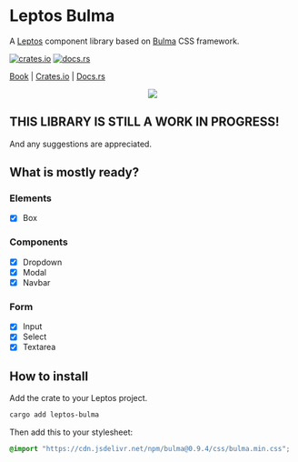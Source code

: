 # Leptos Bulma

A [Leptos](https://leptos.dev) component library based on [Bulma](https://bulma.io) CSS framework.

[![crates.io](https://img.shields.io/crates/v/leptos-bulma.svg)](https://crates.io/crates/leptos-bulma)
[![docs.rs](https://docs.rs/leptos-bulma/badge.svg)](https://docs.rs/leptos-bulma)

[Book](https://javiered.github.io/leptos-bulma) |
[Crates.io](https://crates.io/crates/leptos-bulma) |
[Docs.rs](https://docs.rs/leptos-bulma)

<p align="center">
    <img src="https://raw.githubusercontent.com/javierEd/leptos-bulma/main/bulma.jpg"/>
</p>

## THIS LIBRARY IS STILL A WORK IN PROGRESS!

And any suggestions are appreciated.

## What is mostly ready?

### Elements

- [x] Box

### Components

- [x] Dropdown
- [x] Modal
- [x] Navbar

### Form

- [x] Input
- [x] Select
- [x] Textarea

## How to install

Add the crate to your Leptos project.

```sh
cargo add leptos-bulma
```

Then add this to your stylesheet:

```css
@import "https://cdn.jsdelivr.net/npm/bulma@0.9.4/css/bulma.min.css";
```
